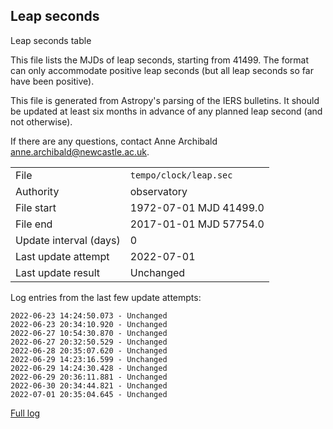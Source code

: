 
## Leap seconds

Leap seconds table

This file lists the MJDs of leap seconds, starting from 41499.
The format can only accommodate positive leap seconds (but all
leap seconds so far have been positive).

This file is generated from Astropy's parsing of the IERS
bulletins. It should be updated at least six months in advance
of any planned leap second (and not otherwise).

If there are any questions, contact Anne Archibald
<anne.archibald@newcastle.ac.uk>.

|     |     |
|:--- |:--- |
| File | `tempo/clock/leap.sec` |
| Authority | observatory |
| File start | 1972-07-01 MJD 41499.0 |
| File end | 2017-01-01 MJD 57754.0 |
| Update interval (days) | 0 |
| Last update attempt | 2022-07-01 |
| Last update result | Unchanged |

Log entries from the last few update attempts:
```
2022-06-23 14:24:50.073 - Unchanged
2022-06-23 20:34:10.920 - Unchanged
2022-06-27 10:54:30.870 - Unchanged
2022-06-27 20:32:50.529 - Unchanged
2022-06-28 20:35:07.620 - Unchanged
2022-06-29 14:23:16.599 - Unchanged
2022-06-29 14:24:30.428 - Unchanged
2022-06-29 20:36:11.881 - Unchanged
2022-06-30 20:34:44.821 - Unchanged
2022-07-01 20:35:04.645 - Unchanged
```
[Full log](https://raw.githubusercontent.com/ipta/pulsar-clock-corrections/main/log/tempo/clock/leap.sec.log)
